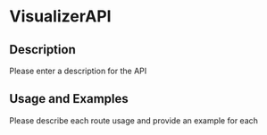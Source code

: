 # VisualizerAPI

## Description

Please enter a description for the API

## Usage and Examples

Please describe each route usage and provide an example for each
